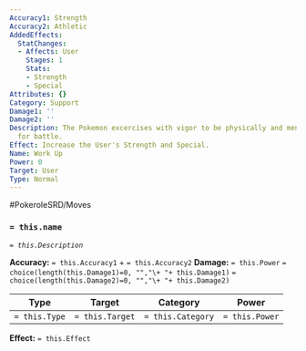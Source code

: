 ```yaml
---
Accuracy1: Strength
Accuracy2: Athletic
AddedEffects:
  StatChanges:
  - Affects: User
    Stages: 1
    Stats:
    - Strength
    - Special
Attributes: {}
Category: Support
Damage1: ''
Damage2: ''
Description: The Pokemon excercises with vigor to be physically and mentally prepared
  for battle.
Effect: Increase the User's Strength and Special.
Name: Work Up
Power: 0
Target: User
Type: Normal
---
```


#PokeroleSRD/Moves

### `= this.name`
*`= this.Description`*

**Accuracy:** `= this.Accuracy1` + `= this.Accuracy2`
**Damage:** `= this.Power` `= choice(length(this.Damage1)=0, "","\+ "+ this.Damage1)` `= choice(length(this.Damage2)=0, "","\+ "+ this.Damage2)`

| Type          | Target          | Category          | Power          |
| ------------- | --------------- | ----------------  | -------------- |
| `= this.Type` | `= this.Target` | `= this.Category` | `= this.Power` | 

**Effect:** `= this.Effect`